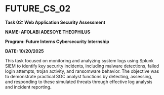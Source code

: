 # FUTURE_CS_02
**Task 02: Web Application Security Assessment**

**NAME: AFOLABI ADESOYE THEOPHILUS**

**Program: Future Interns Cybersecurity Internship**

**DATE: 10/20/2025**

This task focused on monitoring and analyzing system logs using Splunk  SIEM to identify key security incidents, including malware detections, failed  login attempts, trojan activity, and ransomware behavior.  The objective was to demonstrate practical SOC analyst functions by detecting, assessing, and responding to these simulated threats through effective log analysis and incident reporting.
